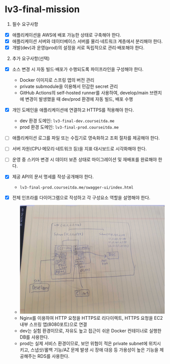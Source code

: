 # lv3-final-mission

1. 필수 요구사항

- [x] 애플리케이션을 AWS에 배포 가능한 상태로 구축해야 한다.
- [x] 애플리케이션 서버와 데이터베이스 서버를 물리·네트워크 계층에서 분리해야 한다.
- [x] 개발(dev)과 운영(prod)의 설정을 서로 독립적으로 관리·배포해야 한다.

2. 추가 요구사항(선택)

- [x] 소스 변경 시 자동 빌드·배포가 수행되도록 파이프라인을 구성해야 한다.
  - Docker 이미지로 스프링 앱의 버전 관리
  - private submodule을 이용해서 민감한 secret 관리
  - GitHub Actions의 self-hosted runner를 사용하여, develop/main 브랜치에 변경이 발생했을 때 dev/prod 환경에 자동 빌드, 배포 수행

- [x] 개인 도메인을 애플리케이션에 연결하고 HTTPS를 적용해야 한다.
  - dev 환경 도메인: `lv3-final-dev.courseitda.me`
  - prod 환경 도메인: `lv3-final-prod.courseitda.me`
- [ ] 애플리케이션 로그를 파일 또는 수집기로 영속화하고 조회 절차를 제공해야 한다.
- [ ] 서버 자원(CPU·메모리·네트워크 등)을 지표·대시보드로 시각화해야 한다.
- [ ] 운영 중 스키마 변경 시 데이터 보존 상태로 마이그레이션 및 재배포를 완료해야 한다.
- [x] 제공 API의 문서 명세를 작성·공개해야 한다.
  - `lv3-final-prod.courseitda.me/swagger-ui/index.html`
- [x] 전체 인프라를 다이어그램으로 작성하고 각 구성요소 역할을 설명해야 한다. 
  - ![AWS 네트워크 구성도.jpg](imgs%2FAWS%20%EB%84%A4%ED%8A%B8%EC%9B%8C%ED%81%AC%20%EA%B5%AC%EC%84%B1%EB%8F%84.jpg)
  - Nginx를 이용하여 HTTP 요청을 HTTPS로 리다이렉트, HTTPS 요청을 EC2 내부 스프링 앱(8080포트)으로 연결
  - dev는 실험 환경이므로, 자유도 높고 접근이 쉬운 Docker 컨테이너로 실행한 DB를 사용한다.
  - prod는 실제 서비스 환경이므로, 보안 위협이 적은 private subnet에 위치시키고, 스냅샷/롤백 기능/AZ 문제 발생 시 장애 대응 등 가용성이 높은 기능을 제공해주는 RDS를 사용한다.
